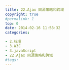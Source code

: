 ```yaml
---
title: 22.Ajax 同源策略和跨域
copyright: true
#permalink: 1
top: 0
date: 2014-02-16 11:58:32
categories:

- 2.标准
- 3.W3C
- 3.javaScript
- 22.Ajax 同源策略和跨域
#tags:
---
```

